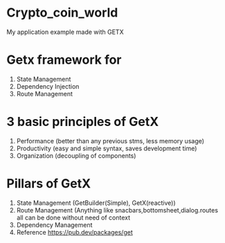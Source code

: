 # Crypto_coin_world
 My application example made with GETX

# Getx framework for
1. State Management
2. Dependency Injection
3. Route Management

# 3 basic principles of GetX
1. Performance (better than any previous stms, less memory usage)
2. Productivity (easy and simple syntax, saves development time)
3. Organization (decoupling of components)


# Pillars of GetX
 1. State Management (GetBuilder(Simple), GetX(reactive))
2. Route Management (Anything like snacbars,bottomsheet,dialog.routes all can be done without need of context
3. Dependency Management
4. Reference https://pub.dev/packages/get
